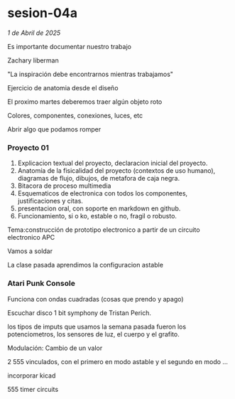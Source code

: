 # sesion-04a
*1 de Abril de 2025*

Es importante documentar nuestro trabajo

Zachary liberman

"La inspiración debe encontrarnos mientras trabajamos"

Ejercicio de anatomia desde el diseño 

El proximo martes deberemos traer algún objeto roto 

Colores, componentes, conexiones, luces, etc

Abrir algo que podamos romper

### Proyecto 01

1. Explicacion textual del proyecto, declaracion inicial del proyecto.
2. Anatomía de la fisicalidad del proyecto (contextos de uso humano), diagramas de flujo, dibujos, de metafora de caja negra.
3. Bitacora de proceso multimedia
4. Esquematicos de electronica con todos los componentes, justificaciones y citas.
5. presentacion oral, con soporte en markdown en github.
6. Funcionamiento, si o ko, estable o no, fragil o robusto.

Tema:construcción de prototipo electronico a partir de un circuito electronico APC

Vamos a soldar

La clase pasada aprendimos la configuracion astable

### Atari Punk Console

Funciona con ondas cuadradas (cosas que prendo y apago)

Escuchar disco 1 bit symphony de Tristan Perich.

los tipos de imputs que usamos la semana pasada fueron los potenciometros, los sensores de luz, el cuerpo y el grafito.

Modulación: Cambio de un valor

2 555 vinculados, con el primero en modo astable y el segundo en modo ...

incorporar kicad

555 timer circuits
